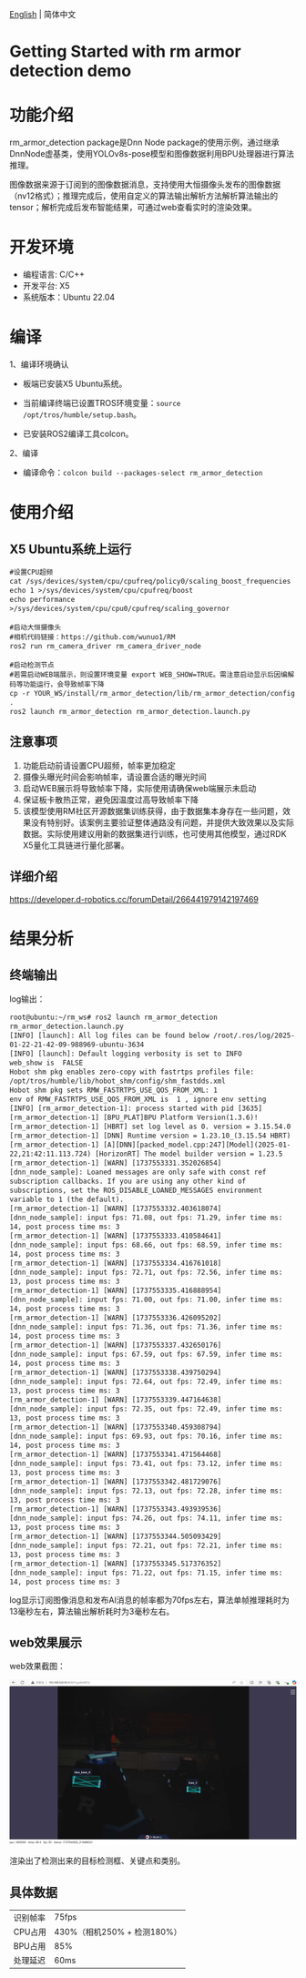 [English](./README.md) | 简体中文

Getting Started with rm armor detection demo
=======


# 功能介绍

rm_armor_detection package是Dnn Node package的使用示例，通过继承DnnNode虚基类，使用YOLOv8s-pose模型和图像数据利用BPU处理器进行算法推理。

图像数据来源于订阅到的图像数据消息，支持使用大恒摄像头发布的图像数据（nv12格式）；推理完成后，使用自定义的算法输出解析方法解析算法输出的tensor；解析完成后发布智能结果，可通过web查看实时的渲染效果。

# 开发环境

- 编程语言: C/C++
- 开发平台: X5
- 系统版本：Ubuntu 22.04

# 编译

1、编译环境确认

- 板端已安装X5 Ubuntu系统。

- 当前编译终端已设置TROS环境变量：`source /opt/tros/humble/setup.bash`。

- 已安装ROS2编译工具colcon。

2、编译

- 编译命令：`colcon build --packages-select rm_armor_detection`

# 使用介绍

## X5 Ubuntu系统上运行

```shell
#设置CPU超频
cat /sys/devices/system/cpu/cpufreq/policy0/scaling_boost_frequencies
echo 1 >/sys/devices/system/cpu/cpufreq/boost
echo performance >/sys/devices/system/cpu/cpu0/cpufreq/scaling_governor

#启动大恒摄像头
#相机代码链接：https://github.com/wunuo1/RM
ros2 run rm_camera_driver rm_camera_driver_node

#启动检测节点
#若需启动WEB端展示，则设置环境变量 export WEB_SHOW=TRUE。需注意启动显示后因编解码等功能运行，会导致帧率下降
cp -r YOUR_WS/install/rm_armor_detection/lib/rm_armor_detection/config .
ros2 launch rm_armor_detection rm_armor_detection.launch.py
```

## 注意事项
1. 功能启动前请设置CPU超频，帧率更加稳定
2. 摄像头曝光时间会影响帧率，请设置合适的曝光时间
3. 启动WEB展示将导致帧率下降，实际使用请确保web端展示未启动
4. 保证板卡散热正常，避免因温度过高导致帧率下降
5. 该模型使用RM社区开源数据集训练获得，由于数据集本身存在一些问题，效果没有特别好。该案例主要验证整体通路没有问题，并提供大致效果以及实际数据。实际使用建议用新的数据集进行训练，也可使用其他模型，通过RDK X5量化工具链进行量化部署。

## 详细介绍
https://developer.d-robotics.cc/forumDetail/266441979142197469

# 结果分析

## 终端输出

log输出：

```text
root@ubuntu:~/rm_ws# ros2 launch rm_armor_detection rm_armor_detection.launch.py
[INFO] [launch]: All log files can be found below /root/.ros/log/2025-01-22-21-42-09-988969-ubuntu-3634
[INFO] [launch]: Default logging verbosity is set to INFO
web_show is  FALSE
Hobot shm pkg enables zero-copy with fastrtps profiles file: /opt/tros/humble/lib/hobot_shm/config/shm_fastdds.xml
Hobot shm pkg sets RMW_FASTRTPS_USE_QOS_FROM_XML: 1
env of RMW_FASTRTPS_USE_QOS_FROM_XML is  1 , ignore env setting
[INFO] [rm_armor_detection-1]: process started with pid [3635]
[rm_armor_detection-1] [BPU_PLAT]BPU Platform Version(1.3.6)!
[rm_armor_detection-1] [HBRT] set log level as 0. version = 3.15.54.0
[rm_armor_detection-1] [DNN] Runtime version = 1.23.10_(3.15.54 HBRT)
[rm_armor_detection-1] [A][DNN][packed_model.cpp:247][Model](2025-01-22,21:42:11.113.724) [HorizonRT] The model builder version = 1.23.5
[rm_armor_detection-1] [WARN] [1737553331.352026854] [dnn_node_sample]: Loaned messages are only safe with const ref subscription callbacks. If you are using any other kind of subscriptions, set the ROS_DISABLE_LOANED_MESSAGES environment variable to 1 (the default).
[rm_armor_detection-1] [WARN] [1737553332.403618074] [dnn_node_sample]: input fps: 71.08, out fps: 71.29, infer time ms: 14, post process time ms: 3
[rm_armor_detection-1] [WARN] [1737553333.410584641] [dnn_node_sample]: input fps: 68.66, out fps: 68.59, infer time ms: 14, post process time ms: 3
[rm_armor_detection-1] [WARN] [1737553334.416761018] [dnn_node_sample]: input fps: 72.71, out fps: 72.56, infer time ms: 13, post process time ms: 3
[rm_armor_detection-1] [WARN] [1737553335.416888954] [dnn_node_sample]: input fps: 71.00, out fps: 71.00, infer time ms: 14, post process time ms: 3
[rm_armor_detection-1] [WARN] [1737553336.426095202] [dnn_node_sample]: input fps: 71.36, out fps: 71.36, infer time ms: 14, post process time ms: 3
[rm_armor_detection-1] [WARN] [1737553337.432650176] [dnn_node_sample]: input fps: 67.59, out fps: 67.59, infer time ms: 14, post process time ms: 3
[rm_armor_detection-1] [WARN] [1737553338.439750294] [dnn_node_sample]: input fps: 72.64, out fps: 72.49, infer time ms: 13, post process time ms: 3
[rm_armor_detection-1] [WARN] [1737553339.447164638] [dnn_node_sample]: input fps: 72.35, out fps: 72.49, infer time ms: 13, post process time ms: 3
[rm_armor_detection-1] [WARN] [1737553340.459308794] [dnn_node_sample]: input fps: 69.93, out fps: 70.16, infer time ms: 14, post process time ms: 3
[rm_armor_detection-1] [WARN] [1737553341.471564468] [dnn_node_sample]: input fps: 73.41, out fps: 73.12, infer time ms: 13, post process time ms: 3
[rm_armor_detection-1] [WARN] [1737553342.481729076] [dnn_node_sample]: input fps: 72.13, out fps: 72.28, infer time ms: 13, post process time ms: 3
[rm_armor_detection-1] [WARN] [1737553343.493939536] [dnn_node_sample]: input fps: 74.26, out fps: 74.11, infer time ms: 13, post process time ms: 3
[rm_armor_detection-1] [WARN] [1737553344.505093429] [dnn_node_sample]: input fps: 72.21, out fps: 72.21, infer time ms: 13, post process time ms: 3
[rm_armor_detection-1] [WARN] [1737553345.517376352] [dnn_node_sample]: input fps: 71.22, out fps: 71.15, infer time ms: 14, post process time ms: 3

```

log显示订阅图像消息和发布AI消息的帧率都为70fps左右，算法单帧推理耗时为13毫秒左右，算法输出解析耗时为3毫秒左右。

## web效果展示

web效果截图：

![image](./render/result.jpg)

渲染出了检测出来的目标检测框、关键点和类别。

## 具体数据
|           |       |
|----------|-------|
|识别帧率   |75fps  |
|CPU占用    |430%（相机250% + 检测180%）|
|BPU占用    |85%    |
|处理延迟   |60ms   |
